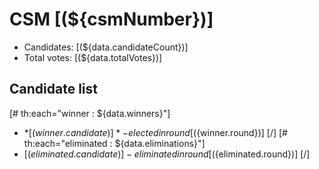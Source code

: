 # CSM [(${csmNumber})]

* Candidates: [(${data.candidateCount})]
* Total votes: [(${data.totalVotes})]

## Candidate list

[# th:each="winner : ${data.winners}"]
  * *[(${winner.candidate})]* - elected in round [(${winner.round})]
[/]
[# th:each="eliminated : ${data.eliminations}"]
  * [(${eliminated.candidate})] - eliminated in round [(${eliminated.round})]
[/]
